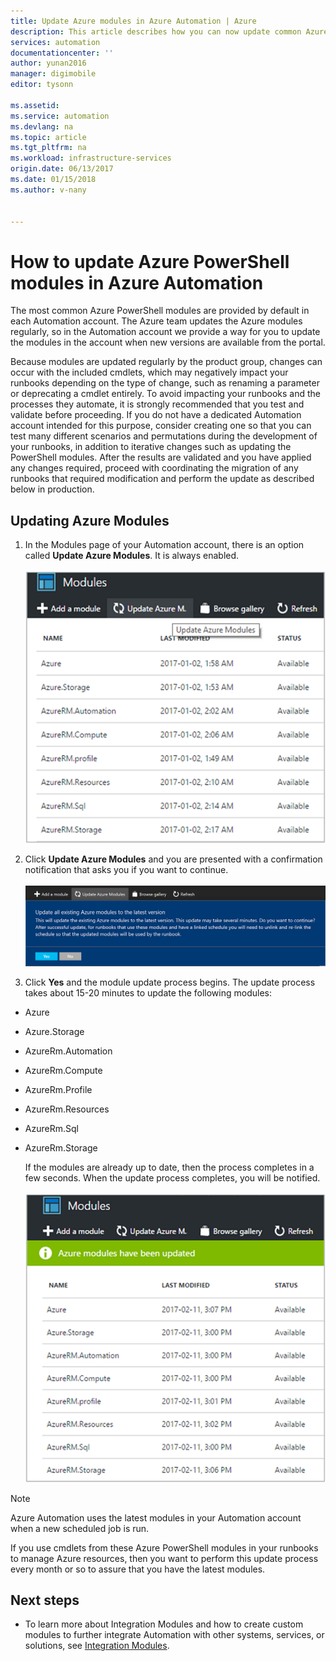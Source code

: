 ```yaml
---
title: Update Azure modules in Azure Automation | Azure
description: This article describes how you can now update common Azure PowerShell modules provided by default in Azure Automation.
services: automation
documentationcenter: ''
author: yunan2016
manager: digimobile
editor: tysonn

ms.assetid: 
ms.service: automation
ms.devlang: na
ms.topic: article
ms.tgt_pltfrm: na
ms.workload: infrastructure-services
origin.date: 06/13/2017
ms.date: 01/15/2018
ms.author: v-nany


---
```


# How to update Azure PowerShell modules in Azure Automation

The most common Azure PowerShell modules are provided by default in each Automation account.  The Azure team updates the Azure modules regularly, so in the Automation account we provide a way for you to update the modules in the account when new versions are available from the portal.  

Because modules are updated regularly by the product group, changes can occur with the  included cmdlets, which may negatively impact your runbooks depending on the type of change, such as renaming a parameter or deprecating a cmdlet entirely. To avoid impacting your runbooks and the processes they automate, it is strongly recommended that you test and validate before proceeding.  If you do not have a dedicated Automation account intended for this purpose, consider creating one so that you can test many different scenarios and permutations during the development of your runbooks, in addition to iterative changes such as updating the PowerShell modules.  After the results are validated and you have applied any changes required, proceed with coordinating the migration of any runbooks that required modification and perform the update as described below in production.     

## Updating Azure Modules

1. In the Modules page of your Automation account, there is an option called **Update Azure Modules**. It is always enabled.<br><br> ![Update Azure Modules option in Modules page](media/automation-update-azure-modules/automation-update-azure-modules-option.png)

2. Click **Update Azure Modules** and you are presented with a confirmation notification that asks you if you want to continue.<br><br> ![Update Azure Modules notification](media/automation-update-azure-modules/automation-update-azure-modules-popup.png)

3. Click **Yes** and the module update process begins. The update process takes about 15-20 minutes to update the following modules:

  * Azure
  *	Azure.Storage
  *	AzureRm.Automation
  *	AzureRm.Compute
  *	AzureRm.Profile
  *	AzureRm.Resources
  *	AzureRm.Sql
  * AzureRm.Storage

    If the modules are already up to date, then the process completes in a few seconds. When the update process completes, you will be notified.<br><br> ![Update Azure Modules update status](media/automation-update-azure-modules/automation-update-azure-modules-updatestatus.png)

> [!NOTE]
> Azure Automation uses the latest modules in your Automation account when a new scheduled job is run.    

If you use cmdlets from these Azure PowerShell modules in your runbooks to manage Azure resources, then you want to perform this update process every month or so to assure that you have the latest modules.

## Next steps

* To learn more about Integration Modules and how to create custom modules to further integrate Automation with other systems, services, or solutions, see [Integration Modules](automation-integration-modules.md).

